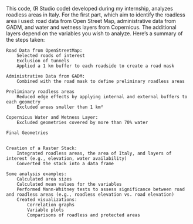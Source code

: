 This code, (R Studio code) developed during my internship, analyzes roadless areas in Italy.
For the first part, which aim to identify the roadless area i used: road data from Open Street Map, administrative data from GADM, and water and wetness layers from Copernicus.
The additional layers depend on the variables you wish to analyze.
Here’s a summary of the steps taken:

    Road Data from OpenStreetMap:
        Selected roads of interest
        Exclusion of tunnels
        Applied a 1 km buffer to each roadside to create a road mask

    Administrative Data from GADM:
        Combined with the road mask to define preliminary roadless areas

    Preliminary roadless areas    
        Reduced edge effects by applying internal and external buffers to each geometry
        Excluded areas smaller than 1 km²

    Copernicus Water and Wetness Layer:
        Excluded geometries covered by more than 70% water

    Final Geometries

    
    Creation of a Raster Stack:
        Integrated roadless areas, the area of Italy, and layers of interest (e.g., elevation, water availability)
        Converted the stack into a data frame

    Some analysis examples:
        Calculated area sizes
        Calculated mean values for the variables
        Performed Mann-Whitney tests to assess significance between road and roadless areas (e.g., roadless elevation vs. road elevation)
        Created visualizations:
            Correlation graphs
            Variable plots
            Comparisons of roadless and protected areas
